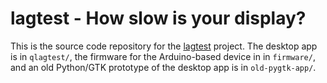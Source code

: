 lagtest - How slow is your display?
===================================

This is the source code repository for the
[lagtest](http://lagtest.org) project. The desktop app is in `qlagtest/`,
the firmware for the Arduino-based device in in `firmware/`, and an old Python/GTK prototype of the desktop app is in `old-pygtk-app/`.

